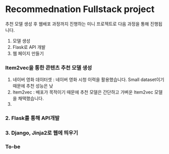 # Recommednation Fullstack project
추천 모델 생성 후 웹배포 과정까지 진행하는 미니 프로젝트로 다음 과정을 통해 진행됩니다.
1) 모델 생성
2) Flask로 API 개발
3) 웹 페이지 만들기
### Item2vec을 통한 콘텐츠 추천 모델 생성
1) 네이버 영화 데이터셋 : 네이버 영화 시청 이력을 활용했습니다. Small dataset이기 때문에 추천 성능은 낮
2) Item2vec : 배포가 목적이기 때문에 추천 모델은 간단하고 가벼운 Item2vec 모델을 채택했습니다.
2)  
### 2. Flask를 통해 API개발
### 3. Django, Jinja2로 웹에 띄우기

### To-be
